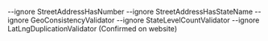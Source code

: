 --ignore StreetAddressHasNumber --ignore StreetAddressHasStateName --ignore GeoConsistencyValidator --ignore StateLevelCountValidator --ignore LatLngDuplicationValidator (Confirmed on website)
